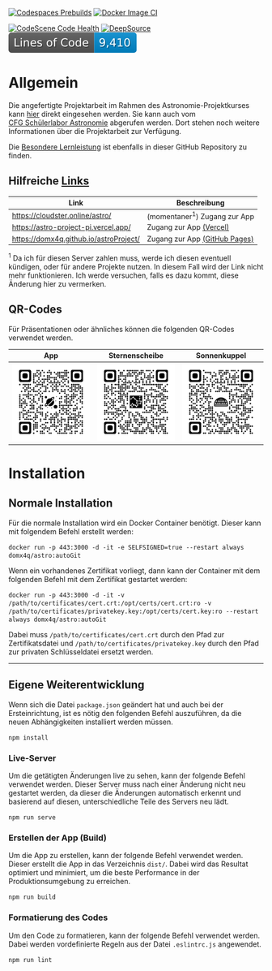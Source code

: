 [![Codespaces Prebuilds](https://github.com/domx4q/astroProject/actions/workflows/codespaces/create_codespaces_prebuilds/badge.svg)](https://github.com/domx4q/astroProject/actions/workflows/codespaces/create_codespaces_prebuilds)
[![Docker Image CI](https://github.com/domx4q/astroProject/actions/workflows/docker-image.yml/badge.svg)](https://github.com/domx4q/astroProject/actions/workflows/docker-image.yml)

[![CodeScene Code Health](https://codescene.io/projects/31104/status-badges/code-health)](https://codescene.io/projects/31104)
[![DeepSource](https://app.deepsource.com/gh/domx4q/astroProject.svg/?label=active+issues&show_trend=true&token=au7UeFncEauubfJgbm3Hk_zh)](https://app.deepsource.com/gh/domx4q/astroProject/?ref=repository-badge)
![LOC](https://raw.githubusercontent.com/domx4q/astroProject/image-data/loc.svg)

# Allgemein

Die angefertigte Projektarbeit im Rahmen des Astronomie-Projektkurses kann [hier](Astronomie%20Projektarbeit.pdf)
direkt eingesehen werden. Sie kann auch
vom <nobr>[CFG Schülerlabor Astronomie](https://www.schuelerlabor-astronomie.de/)</nobr>
abgerufen werden. Dort stehen noch weitere Informationen über die Projektarbeit zur Verfügung.

Die <nobr>[Besondere Lernleistung](Besondere%20Lernleistung.pdf)</nobr> ist ebenfalls in dieser GitHub Repository zu
finden.

## Hilfreiche <u>Links</u>

| Link                                   | Beschreibung                                               |
|----------------------------------------|------------------------------------------------------------|
| https://cloudster.online/astro/        | (momentaner<sup>1</sup>) Zugang zur App                    |
| https://astro-project-pi.vercel.app/   | Zugang zur App [(Vercel)](https://vercel.com/)             |
| https://domx4q.github.io/astroProject/ | Zugang zur App [(GitHub Pages)](https://pages.github.com/) |

<sup>1</sup> Da ich für diesen Server zahlen muss, werde ich diesen eventuell kündigen, oder für andere Projekte nutzen.
In diesem Fall wird der Link nicht mehr funktionieren. Ich werde versuchen, falls es dazu kommt, diese Änderung hier zu
vermerken.

## QR-Codes

Für Präsentationen oder ähnliches können die folgenden QR-Codes verwendet werden.

<table width="100%">
  <thead>
    <tr>
      <th width="33.3%">App</th>
      <th width="33.3%">Sternenscheibe</th>
      <th width="33.3%">Sonnenkuppel</th>
    </tr>
  </thead>
  <tbody>
    <tr>
      <td width="33.3%"><img src=".github/images/qrcode_astro_main.png" alt="QR-Code zur App"/></td>
      <td width="33.3%"><img src=".github/images/qrcode_astro_stars.png" alt="QR-Code zur Sternenscheibe"/></td>
      <td width="33.3%"><img src=".github/images/qrcode_astro_sun.png" alt="QR-Code zur Sonnenkuppel"/></td>
    </tr>
  </tbody>
</table>

# Installation

## Normale Installation

Für die normale Installation wird ein Docker Container benötigt. Dieser kann mit folgendem Befehl erstellt werden:

```
docker run -p 443:3000 -d -it -e SELFSIGNED=true --restart always domx4q/astro:autoGit
```

Wenn ein vorhandenes Zertifikat vorliegt, dann kann der Container mit dem folgenden Befehl mit dem Zertifikat gestartet
werden:

```
docker run -p 443:3000 -d -it -v /path/to/certificates/cert.crt:/opt/certs/cert.crt:ro -v /path/to/certificates/privatekey.key:/opt/certs/cert.key:ro --restart always domx4q/astro:autoGit
```

Dabei muss `/path/to/certificates/cert.crt` durch den Pfad zur Zertifikatsdatei
und `/path/to/certificates/privatekey.key` durch den Pfad zur privaten Schlüsseldatei ersetzt werden.
***

## Eigene Weiterentwicklung

Wenn sich die Datei `package.json` geändert hat und auch bei der Ersteinrichtung, ist es nötig den folgenden Befehl
auszuführen, da die neuen Abhängigkeiten installiert werden müssen.

```
npm install
```

### Live-Server

Um die getätigten Änderungen live zu sehen, kann der folgende Befehl verwendet werden. Dieser Server muss nach einer
Änderung nicht neu gestartet werden, da dieser die Änderungen automatisch erkennt und basierend auf diesen,
unterschiedliche Teile des Servers neu lädt.

```
npm run serve
```

### Erstellen der App (Build)

Um die App zu erstellen, kann der folgende Befehl verwendet werden. Dieser erstellt die App in das Verzeichnis `dist/`.
Dabei wird das Resultat optimiert und minimiert, um die beste Performance in der Produktionsumgebung zu erreichen.

```
npm run build
```

### Formatierung des Codes

Um den Code zu formatieren, kann der folgende Befehl verwendet werden. Dabei werden vordefinierte Regeln aus der Datei
`.eslintrc.js` angewendet.

```
npm run lint
```
